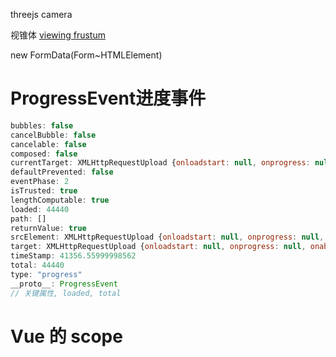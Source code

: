 threejs camera



视锥体 [viewing frustum](https://en.wikipedia.org/wiki/Viewing_frustum)



new FormData(Form~HTMLElement)

# ProgressEvent进度事件

```js
bubbles: false
cancelBubble: false
cancelable: false
composed: false
currentTarget: XMLHttpRequestUpload {onloadstart: null, onprogress: null, onabort: null, onerror: null, onload: null, …}
defaultPrevented: false
eventPhase: 2
isTrusted: true
lengthComputable: true
loaded: 44440
path: []
returnValue: true
srcElement: XMLHttpRequestUpload {onloadstart: null, onprogress: null, onabort: null, onerror: null, onload: null, …}
target: XMLHttpRequestUpload {onloadstart: null, onprogress: null, onabort: null, onerror: null, onload: null, …}
timeStamp: 41356.55999998562
total: 44440
type: "progress"
__proto__: ProgressEvent
// 关键属性, loaded, total
```



# Vue 的 scope